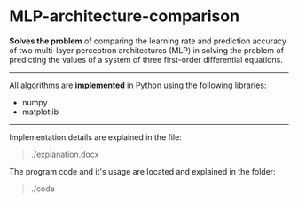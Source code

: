 # MLP-architecture-comparison

__Solves the problem__ of comparing the learning rate and prediction accuracy of two multi-layer perceptron architectures (MLP)
in solving the problem of predicting the values of a system of three first-order differential equations.

---

All algorithms are __implemented__ in Python using the following libraries:
* numpy
* matplotlib

---

Implementation details are explained in the file:
> ./explanation.docx

The program code and it's usage are located and explained in the folder:
> ./code


